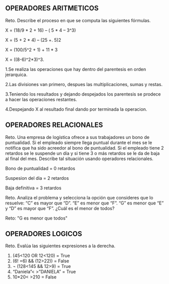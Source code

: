 ## OPERADORES ARITMETICOS
Reto. Describe el proceso en que se computa las siguientes fórmulas.

X = (18/9 * 2 + 16) – ( 5 * 4 – 3^3)

X = (5 + 2 * 4) – (25 +. 5)2

X = (100/5^2 + 1) + 11 * 3

X = ((8-6)^2*3)^3.

1.Se realiza las operaciones que hay dentro del parentesis en orden jerarquica.

2.Las divisiones van primero, despues las multiplicaciones, sumas y restas.

3.Teniendo los resultados y dejando despejados los parentesis se prodece a hacer las operaciones restantes.

4.Despejando X al resultado final dando por terminada la operacion.



## OPERADORES RELACIONALES
Reto. Una empresa de logística ofrece a sus trabajadores un bono de
puntualidad. Si el empleado siempre llega puntual durante el mes se le
notifica que ha sido acreedor al bono de puntualidad. Si el empleado tiene
2 retardos se le suspende un día y si tiene 3 o más retardos se le da de
baja al final del mes. Describe tal situación usando operadores
relacionales.

Bono de puntualidad = 0 retardos

Suspesion del dia = 2 retardos

Baja definitiva = 3 retardos

Reto. Analiza el problema y selecciona la opción que consideres que lo
resuelve:
“C” es mayor que “D”. “E” es menor que “F”. “G” es menor que “E” y “D” es
mayor que “F”. ¿Cuál es el menor de todos?

Reto: "G es menor que todos"


## OPERADORES LOGICOS
Reto. Evalúa las siguientes expresiones a la derecha.
1) (45<120 OR 12<120) = True
2) (6! =6) && (12>22)) = False
3) ¬ (128<145 && 12>9) = True
4) “Daniela”< >”DANIELA” = True
5) 10*20< >210 = False
